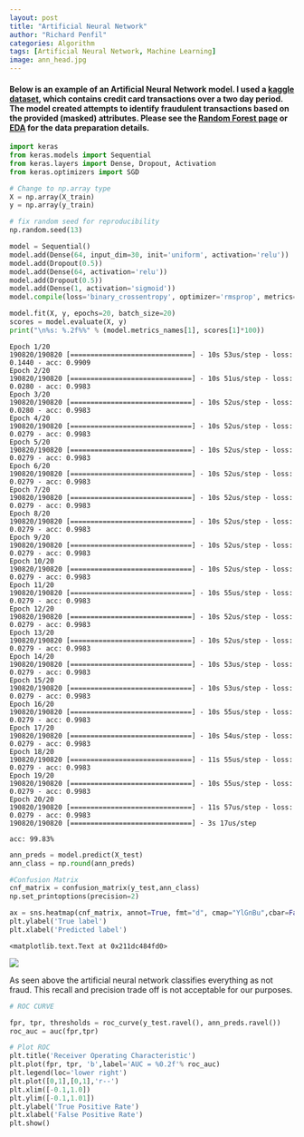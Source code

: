 ```yaml
---
layout: post
title: "Artificial Neural Network"
author: "Richard Penfil"
categories: Algorithm
tags: [Artificial Neural Network, Machine Learning]
image: ann_head.jpg
---
```


#### Below is an example of an Artificial Neural Network model. I used a [kaggle dataset](https://www.kaggle.com/mlg-ulb/creditcardfraud/data), which contains credit card transactions over a two day period. The model created attempts to identify fraudulent transactions based on the provided (masked) attributes. Please see the [Random Forest page](https://rp4.github.io/algorithm/Random_Forest.html) or [EDA](https://rp4.github.io/algorithm/Exploratory-Data-Analysis.html) for the data preparation details.


```python
import keras
from keras.models import Sequential
from keras.layers import Dense, Dropout, Activation
from keras.optimizers import SGD

# Change to np.array type
X = np.array(X_train)
y = np.array(y_train)

# fix random seed for reproducibility
np.random.seed(13)

model = Sequential()
model.add(Dense(64, input_dim=30, init='uniform', activation='relu'))
model.add(Dropout(0.5))
model.add(Dense(64, activation='relu'))
model.add(Dropout(0.5))
model.add(Dense(1, activation='sigmoid'))
model.compile(loss='binary_crossentropy', optimizer='rmsprop', metrics=['accuracy'])
```


```python
model.fit(X, y, epochs=20, batch_size=20)
scores = model.evaluate(X, y)
print("\n%s: %.2f%%" % (model.metrics_names[1], scores[1]*100))
```

    Epoch 1/20
    190820/190820 [==============================] - 10s 53us/step - loss: 0.1440 - acc: 0.9909
    Epoch 2/20
    190820/190820 [==============================] - 10s 51us/step - loss: 0.0280 - acc: 0.9983
    Epoch 3/20
    190820/190820 [==============================] - 10s 52us/step - loss: 0.0280 - acc: 0.9983
    Epoch 4/20
    190820/190820 [==============================] - 10s 52us/step - loss: 0.0279 - acc: 0.9983
    Epoch 5/20
    190820/190820 [==============================] - 10s 52us/step - loss: 0.0279 - acc: 0.9983
    Epoch 6/20
    190820/190820 [==============================] - 10s 52us/step - loss: 0.0279 - acc: 0.9983
    Epoch 7/20
    190820/190820 [==============================] - 10s 52us/step - loss: 0.0279 - acc: 0.9983
    Epoch 8/20
    190820/190820 [==============================] - 10s 52us/step - loss: 0.0279 - acc: 0.9983
    Epoch 9/20
    190820/190820 [==============================] - 10s 52us/step - loss: 0.0279 - acc: 0.9983
    Epoch 10/20
    190820/190820 [==============================] - 10s 52us/step - loss: 0.0279 - acc: 0.9983
    Epoch 11/20
    190820/190820 [==============================] - 10s 55us/step - loss: 0.0279 - acc: 0.9983
    Epoch 12/20
    190820/190820 [==============================] - 10s 52us/step - loss: 0.0279 - acc: 0.9983
    Epoch 13/20
    190820/190820 [==============================] - 10s 52us/step - loss: 0.0279 - acc: 0.9983
    Epoch 14/20
    190820/190820 [==============================] - 10s 53us/step - loss: 0.0279 - acc: 0.9983
    Epoch 15/20
    190820/190820 [==============================] - 10s 53us/step - loss: 0.0279 - acc: 0.9983
    Epoch 16/20
    190820/190820 [==============================] - 10s 55us/step - loss: 0.0279 - acc: 0.9983
    Epoch 17/20
    190820/190820 [==============================] - 10s 54us/step - loss: 0.0279 - acc: 0.9983
    Epoch 18/20
    190820/190820 [==============================] - 11s 55us/step - loss: 0.0279 - acc: 0.9983
    Epoch 19/20
    190820/190820 [==============================] - 10s 55us/step - loss: 0.0279 - acc: 0.9983
    Epoch 20/20
    190820/190820 [==============================] - 11s 57us/step - loss: 0.0279 - acc: 0.9983
    190820/190820 [==============================] - 3s 17us/step
    
    acc: 99.83%
    


```python
ann_preds = model.predict(X_test)
ann_class = np.round(ann_preds)

#Confusion Matrix
cnf_matrix = confusion_matrix(y_test,ann_class)
np.set_printoptions(precision=2)

ax = sns.heatmap(cnf_matrix, annot=True, fmt="d", cmap="YlGnBu",cbar=False)
plt.ylabel('True label')
plt.xlabel('Predicted label')
```




    <matplotlib.text.Text at 0x211dc484fd0>




<a href="https://github.com/rp4/rp4.github.io/blob/master/assets/img/ANN_files/ANN_1.png"><img src="{{ site.github.url }}/assets/img/ANN_files/ANN_1.png"></a>


As seen above the artificial neural network classifies everything as not fraud. This recall and precision trade off is not acceptable for our purposes.


```python
# ROC CURVE

fpr, tpr, thresholds = roc_curve(y_test.ravel(), ann_preds.ravel())
roc_auc = auc(fpr,tpr)

# Plot ROC
plt.title('Receiver Operating Characteristic')
plt.plot(fpr, tpr, 'b',label='AUC = %0.2f'% roc_auc)
plt.legend(loc='lower right')
plt.plot([0,1],[0,1],'r--')
plt.xlim([-0.1,1.0])
plt.ylim([-0.1,1.01])
plt.ylabel('True Positive Rate')
plt.xlabel('False Positive Rate')
plt.show()
```



```python

```
